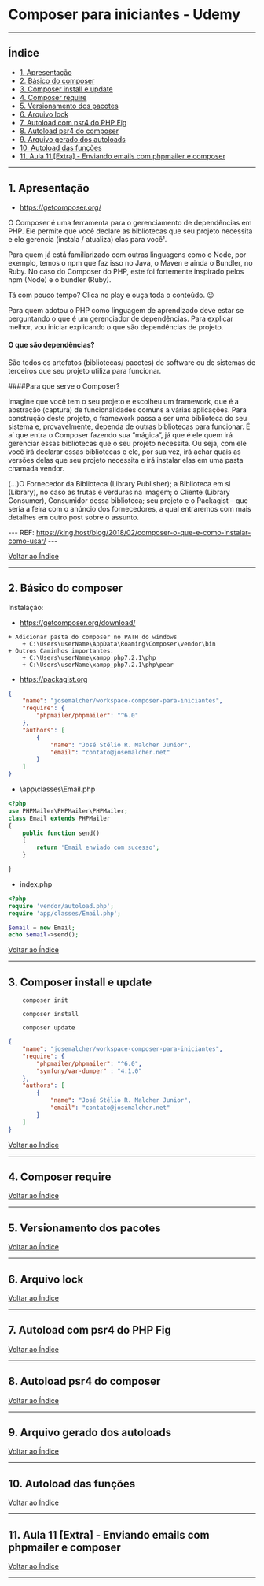 # Composer para iniciantes - Udemy


---

## <a name="indice">Índice</a>

- [1. Apresentação](#parte1)   
- [2. Básico do composer](#parte2)   
- [3. Composer install e update](#parte3)   
- [4. Composer require](#parte4)   
- [5. Versionamento dos pacotes](#parte5)   
- [6. Arquivo lock](#parte6)   
- [7. Autoload com psr4 do PHP Fig](#parte7)   
- [8. Autoload psr4 do composer](#parte8)   
- [9. Arquivo gerado dos autoloads](#parte9)   
- [10. Autoload das funções](#parte10)   
- [11. Aula 11 [Extra] - Enviando emails com phpmailer e composer](#parte11)   

---

## <a name="parte1">1. Apresentação</a>

- https://getcomposer.org/

O Composer é uma ferramenta para o gerenciamento de dependências em PHP. Ele permite que você declare as bibliotecas que seu projeto necessita e ele gerencia (instala / atualiza) elas para você¹.

Para quem já está familiarizado com outras linguagens como o Node, por exemplo, temos o npm que faz isso no Java, o Maven e ainda o Bundler, no Ruby. No caso do Composer do PHP, este foi fortemente inspirado pelos npm (Node) e o bundler (Ruby).

Tá com pouco tempo? Clica no play e ouça toda o conteúdo. 😉

Para quem adotou o PHP como linguagem de aprendizado deve estar se perguntando o que é um gerenciador de dependências. Para explicar melhor, vou iniciar explicando o que são dependências de projeto.

#### O que são dependências?

São todos os artefatos (bibliotecas/ pacotes) de software ou de sistemas de terceiros que seu projeto utiliza para funcionar.

####Para que serve o Composer?

Imagine que você tem o seu projeto e escolheu um framework, que é a abstração (captura) de funcionalidades comuns a várias aplicações. Para construção deste projeto, o framework passa a ser uma biblioteca do seu sistema e, provavelmente, dependa de outras bibliotecas para funcionar. É aí que entra o Composer fazendo sua “mágica”, já que é ele quem irá gerenciar essas bibliotecas que o seu projeto necessita. Ou seja, com ele você irá declarar essas bibliotecas e ele, por sua vez, irá achar quais as versões delas que seu projeto necessita e irá instalar elas em uma pasta chamada vendor.

(...)O Fornecedor da Biblioteca (Library Publisher); a Biblioteca em si (Library), no caso as frutas e verduras na imagem; o Cliente (Library Consumer), Consumidor dessa biblioteca; seu projeto e o Packagist – que seria a feira com o anúncio dos fornecedores, a qual entraremos com mais detalhes em outro post sobre o assunto.

--- REF: https://king.host/blog/2018/02/composer-o-que-e-como-instalar-como-usar/ ---



[Voltar ao Índice](#indice)

---

## <a name="parte2">2. Básico do composer</a>

Instalação:

- https://getcomposer.org/download/

```
+ Adicionar pasta do composer no PATH do windows
    + C:\Users\userName\AppData\Roaming\Composer\vendor\bin
+ Outros Caminhos importantes:    
    + C:\Users\userName\xampp_php7.2.1\php
    + C:\Users\userName\xampp_php7.2.1\php\pear
```

- https://packagist.org


```json
{
    "name": "josemalcher/workspace-composer-para-iniciantes",
    "require": {
        "phpmailer/phpmailer": "^6.0"
    },
    "authors": [
        {
            "name": "José Stélio R. Malcher Junior",
            "email": "contato@josemalcher.net"
        }
    ]
}

```

- \app\classes\Email.php

```php
<?php
use PHPMailer\PHPMailer\PHPMailer;
class Email extends PHPMailer
{
    public function send()
    {
        return 'Email enviado com sucesso';
    }

}
```

- index.php

```php
<?php
require 'vendor/autoload.php';
require 'app/classes/Email.php';

$email = new Email;
echo $email->send();
```


[Voltar ao Índice](#indice)

---

## <a name="parte3">3. Composer install e update</a>

```
    composer init
```

```
    composer install
```

```
    composer update
```

```json
{
    "name": "josemalcher/workspace-composer-para-iniciantes",
    "require": {
        "phpmailer/phpmailer": "^6.0",
        "symfony/var-dumper" : "4.1.0"
    },
    "authors": [
        {
            "name": "José Stélio R. Malcher Junior",
            "email": "contato@josemalcher.net"
        }
    ]
}

```



[Voltar ao Índice](#indice)

---

## <a name="parte4">4. Composer require</a>


[Voltar ao Índice](#indice)

---

## <a name="parte5">5. Versionamento dos pacotes</a>


[Voltar ao Índice](#indice)

---

## <a name="parte6">6. Arquivo lock</a>


[Voltar ao Índice](#indice)

---

## <a name="parte7">7. Autoload com psr4 do PHP Fig</a>


[Voltar ao Índice](#indice)

---

## <a name="parte8">8. Autoload psr4 do composer</a>


[Voltar ao Índice](#indice)

---

## <a name="parte9">9. Arquivo gerado dos autoloads</a>


[Voltar ao Índice](#indice)

---

## <a name="parte10">10. Autoload das funções</a>


[Voltar ao Índice](#indice)

---

## <a name="parte11">11. Aula 11 [Extra] - Enviando emails com phpmailer e composer</a>


[Voltar ao Índice](#indice)

---
